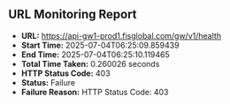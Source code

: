 ## URL Monitoring Report

- **URL:** https://api-gw1-prod1.fisglobal.com/gw/v1/health
- **Start Time:** 2025-07-04T06:25:09.859439
- **End Time:** 2025-07-04T06:25:10.119465
- **Total Time Taken:** 0.260026 seconds
- **HTTP Status Code:** 403
- **Status:** Failure
- **Failure Reason:** HTTP Status Code: 403
